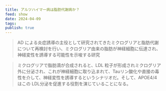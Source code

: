 ```yaml
---
title: アルツハイマー病は脂肪代謝病か？
feed: show
date: 2024-04-09
tags: 
publish: true
---
```

> AD による炎症誘導の主役として研究されてきたミクログリアと脂肪代謝について再検討を行い、ミクログリア由来の脂肪が神経細胞に伝達され、神経変性を誘導する可能性を示唆する研究


> ミクログリアで脂肪滴が合成されると、LDL 粒子が形成されミクログリア外に分泌され、これが神経細胞に取り込まれて、Tauリン酸化や直接の毒性を介して、神経変性を誘導するというシナリオだ。そして、APOE4/4 はこの LDL分泌を促進する役割を演じていることになる。



